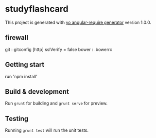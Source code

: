 # studyflashcard

This project is generated with [yo angular-require generator](https://github.com/aaronallport/generator-angular-require)
version 1.0.0.

## firewall
git : gitconfig
  [http]
    sslVerify = false
bower : .bowerrc

## Getting start
run 'npm install'

## Build & development

Run `grunt` for building and `grunt serve` for preview.

## Testing

Running `grunt test` will run the unit tests.
